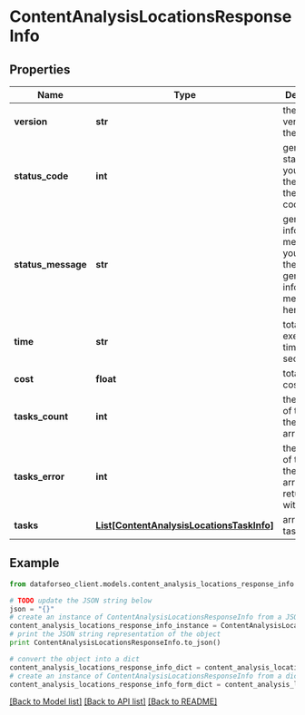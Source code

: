 # ContentAnalysisLocationsResponseInfo


## Properties

Name | Type | Description | Notes
------------ | ------------- | ------------- | -------------
**version** | **str** | the current version of the API | [optional] 
**status_code** | **int** | general status code you can find the full list of the response codes here | [optional] 
**status_message** | **str** | general informational message you can find the full list of general informational messages here | [optional] 
**time** | **str** | total execution time, seconds | [optional] 
**cost** | **float** | total tasks cost, USD | [optional] 
**tasks_count** | **int** | the number of tasks in the tasks array | [optional] 
**tasks_error** | **int** | the number of tasks in the tasks array returned with an error | [optional] 
**tasks** | [**List[ContentAnalysisLocationsTaskInfo]**](ContentAnalysisLocationsTaskInfo.md) | array of tasks | [optional] 

## Example

```python
from dataforseo_client.models.content_analysis_locations_response_info import ContentAnalysisLocationsResponseInfo

# TODO update the JSON string below
json = "{}"
# create an instance of ContentAnalysisLocationsResponseInfo from a JSON string
content_analysis_locations_response_info_instance = ContentAnalysisLocationsResponseInfo.from_json(json)
# print the JSON string representation of the object
print ContentAnalysisLocationsResponseInfo.to_json()

# convert the object into a dict
content_analysis_locations_response_info_dict = content_analysis_locations_response_info_instance.to_dict()
# create an instance of ContentAnalysisLocationsResponseInfo from a dict
content_analysis_locations_response_info_form_dict = content_analysis_locations_response_info.from_dict(content_analysis_locations_response_info_dict)
```
[[Back to Model list]](../README.md#documentation-for-models) [[Back to API list]](../README.md#documentation-for-api-endpoints) [[Back to README]](../README.md)


